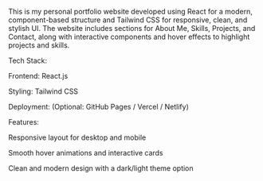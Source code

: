 This is my personal portfolio website developed using React for a modern, component-based structure and Tailwind CSS for responsive, clean, and stylish UI.
The website includes sections for About Me, Skills, Projects, and Contact, along with interactive components and hover effects to highlight projects and skills.

Tech Stack:

Frontend: React.js

Styling: Tailwind CSS

Deployment: (Optional: GitHub Pages / Vercel / Netlify)

Features:

Responsive layout for desktop and mobile

Smooth hover animations and interactive cards

Clean and modern design with a dark/light theme option

